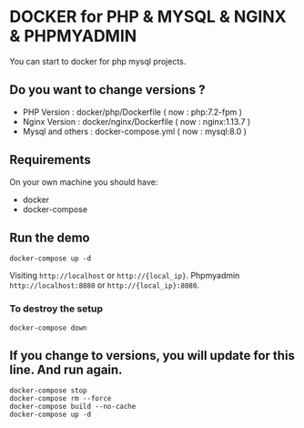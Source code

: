# DOCKER for PHP & MYSQL & NGINX & PHPMYADMIN 

You can start to docker for php mysql projects.


## Do you want to change versions ?
- PHP Version : docker/php/Dockerfile ( now : php:7.2-fpm )
- Nginx Version : docker/nginx/Dockerfile ( now : nginx:1.13.7 )
- Mysql and others : docker-compose.yml ( now : mysql:8.0 )


## Requirements

On your own machine you should have:

- docker
- docker-compose

## Run the demo

```
docker-compose up -d
```

Visiting `http://localhost` or `http://{local_ip}`.
Phpmyadmin `http://localhost:8080` or `http://{local_ip}:8080`.


### To destroy the setup

```
docker-compose down
```

## If you change to versions, you will update for this line. And run again.

```
docker-compose stop
docker-compose rm --force
docker-compose build --no-cache
docker-compose up -d
```
